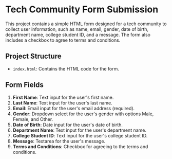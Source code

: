 # Tech Community Form Submission

This project contains a simple HTML form designed for a tech community to collect user information, such as name, email, gender, date of birth, department name, college student ID, and a message. The form also includes a checkbox to agree to terms and conditions.

## Project Structure

- `index.html`: Contains the HTML code for the form.

## Form Fields

1. **First Name**: Text input for the user's first name.
2. **Last Name**: Text input for the user's last name.
3. **Email**: Email input for the user's email address (required).
4. **Gender**: Dropdown select for the user's gender with options Male, Female, and Other.
5. **Date of Birth**: Date input for the user's date of birth.
6. **Department Name**: Text input for the user's department name.
7. **College Student ID**: Text input for the user's college student ID.
8. **Message**: Textarea for the user's message.
9. **Terms and Conditions**: Checkbox for agreeing to the terms and conditions.

